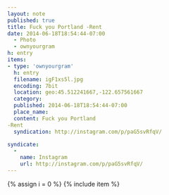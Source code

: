 ```yaml
---
layout: note
published: true
title: Fuck you Portland -Rent
date: 2014-06-18T18:54:44-07:00
  - Photo
  - ownyourgram
h: entry
items:
- type: 'ownyourgram'
  h: entry
  filename: igF1xs5l.jpg
  encoding: 7bit
  location: geo:45.512241667,-122.657561667
  category: 
  published: 2014-06-18T18:54:44-07:00
  place_name: 
  content: Fuck you Portland
-Rent
  syndication: http://instagram.com/p/paG5svRfqV/

syndicate: 
  - 
    name: Instagram
    url: http://instagram.com/p/paG5svRfqV/
---
```

{% assign i = 0  %}
{% include item %}
